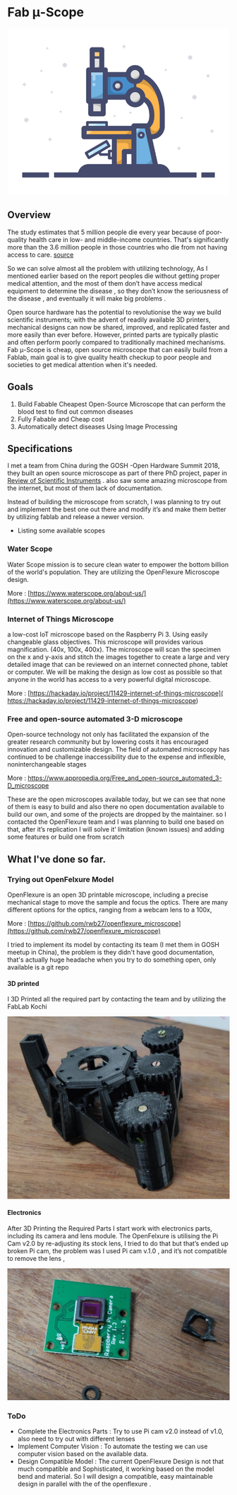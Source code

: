 # Fab μ-Scope

![Image](https://raw.githubusercontent.com/salmanfarisvp/Fab-MicroScope/master/res/img/scope_logo.jpg) 

## Overview

The study estimates that 5 million people die every year because of poor-quality health care in low- and middle-income countries. That's significantly more than the 3.6 million people in those countries who die from not having access to care.  [source](https://www.npr.org/sections/goatsandsoda/2018/09/05/644928153/what-kills-5-million-people-a-year-its-not-just-disease)

So we can solve almost all the problem with utilizing technology, As I mentioned earlier based on the report peoples die without getting proper medical attention, and the most of them don’t have access medical equipment to determine the disease , so they don’t know the seriousness of the disease , and eventually it will make big problems . 

Open source hardware has the potential to revolutionise the way we build scientific instruments; with the advent of readily available 3D printers, mechanical designs can now be shared, improved, and replicated faster and more easily than ever before. However, printed parts are typically plastic and often perform poorly compared to traditionally machined mechanisms.
Fab μ-Scope is cheap, open source microscope that can easily build from a Fablab, main goal is to give quality health checkup to poor people and societies to get medical attention when it's needed. 

## Goals

1. Build Fabable Cheapest Open-Source Microscope that can perform the blood test to find out common diseases 
2. Fully Fabable and Cheap cost
3. Automatically detect diseases Using Image Processing 

## Specifications

I met a team from China during the GOSH -Open Hardware Summit 2018, they built an open source microscope as part of there PhD project, paper in [Review of Scientific Instruments](https://aip.scitation.org/doi/10.1063/1.4941068)  . also saw some amazing microscope from the internet, but most of them lack of documentation. 

Instead of building the microscope from scratch, I was planning to try out and implement the best one out there and modify it’s and make them better by utilizing fablab and release a newer version. 

* Listing some available scopes 

### Water Scope

Water Scope mission is to secure clean water to empower the bottom billion of the world's population. They are utilizing the OpenFlexure Microscope design. 

More : [https://www.waterscope.org/about-us/](https://www.waterscope.org/about-us/)

### Internet of Things Microscope

a low-cost IoT microscope based on the Raspberry Pi 3. Using easily changeable glass objectives. This microscope will provides various magnification. (40x, 100x, 400x). The microscope will scan the specimen on the x and y-axis and stitch the images together to create a large and very detailed image that can be reviewed on an internet connected phone, tablet or computer. We will be making the design as low cost as possible so that anyone in the world has access to a very powerful digital microscope.

More : [https://hackaday.io/project/11429-internet-of-things-microscope]( https://hackaday.io/project/11429-internet-of-things-microscope)

### Free and open-source automated 3-D microscope

Open-source technology not only has facilitated the expansion of the greater research community but by lowering costs it has encouraged innovation and customizable design. The field of automated microscopy has continued to be challenge inaccessibility due to the expense and inflexible, noninterchangeable stages

More : [https://www.appropedia.org/Free_and_open-source_automated_3-D_microscope
](https://www.appropedia.org/Free_and_open-source_automated_3-D_microscope
)


These are the open microscopes available today, but we can see that none of them is easy to build and also there no open documentation available to build our own, and some of the projects are dropped by the maintainer. so I contacted the OpenFlexure team and I  was planning to build one based on that, after it’s replication I will solve it’ limitation (known issues) and adding some features or build one from scratch 

## What I've done so far.

### Trying out OpenFelxure Model  

OpenFlexure is an open 3D printable microscope, including a precise mechanical stage to move the sample and focus the optics. There are many different options for the optics, ranging from a webcam lens to a 100x, 

More : [https://github.com/rwb27/openflexure_microscope](https://github.com/rwb27/openflexure_microscope)

I tried to implement its model by contacting its team (I met them in GOSH meetup in China), the problem is they didn't have good documentation, that's actually huge headache when you try to do something open, only available is a git repo 

#### 3D printed 
I 3D Printed all the required part by contacting the team and by utilizing the FabLab Kochi 

![Image](https://raw.githubusercontent.com/salmanfarisvp/Fab-MicroScope/master/res/img/3d_print.jpg) 


#### Electronics 

After 3D Printing the Required Parts I start work with electronics parts, including its camera and lens module. 
The OpenFelxure is utilising the Pi Cam v2.0 by re-adjusting its stock lens, I tried to do that but that’s ended up broken Pi cam, the problem was I used Pi cam v.1.0 , and it’s not compatible to remove the lens , 

![Image](https://raw.githubusercontent.com/salmanfarisvp/Fab-MicroScope/master/res/img/pi_cam_one.jpg) 


### ToDo

* Complete the Electronics Parts : Try to use Pi cam v2.0 instead of v1.0,  also need to try out with different lenses 
* Implement Computer Vision : To automate the testing we can use computer vision based on the available data.
* Design Compatible Model : The current OpenFlexure Design is not that much compatible and Sophisticated, it working based on the model bend and material. So I will design a compatible,  easy maintainable design in parallel with the of the openflexure .







